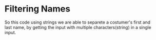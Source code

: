 # Filtering Names

So this code using strings we are able to separete a costumer's
first and last name, by getting the input with multiple characters(string) in a single input.
